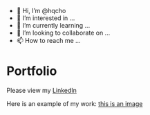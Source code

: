- 👋 Hi, I’m @hqcho
- 👀 I’m interested in ...
- 🌱 I’m currently learning ...
- 💞️ I’m looking to collaborate on ...
- 📫 How to reach me ...

<!---
hqcho/hqcho is a ✨ special ✨ repository because its `README.md` (this file) appears on your GitHub profile.
You can click the Preview link to take a look at your changes.
--->
# Portfolio

Please view my [LinkedIn](https://www.linkedin.com/in/harrison-cho-74279a220/)

Here is an example of my work:
[this is an image]()
